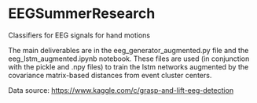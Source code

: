 # EEGSummerResearch
Classifiers for EEG signals for hand motions

The main deliverables are in the eeg_generator_augmented.py file and the eeg_lstm_augmented.ipynb notebook.
These files are used (in conjunction with the pickle and .npy files) to train the lstm networks augmented by 
the covariance matrix-based distances from event cluster centers.

Data source:
https://www.kaggle.com/c/grasp-and-lift-eeg-detection
